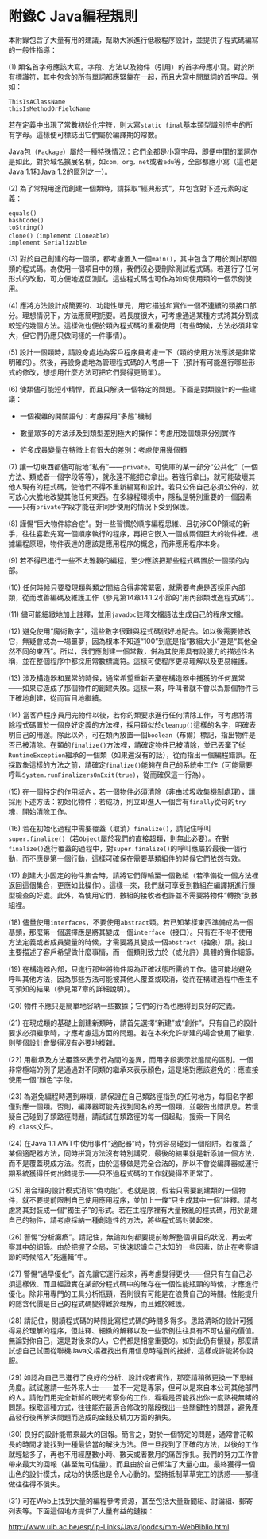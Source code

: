# 附錄C Java編程規則


本附錄包含了大量有用的建議，幫助大家進行低級程序設計，並提供了程式碼編寫的一般性指導：

(1) 類名首字母應該大寫。字段、方法以及物件（引用）的首字母應小寫。對於所有標識符，其中包含的所有單詞都應緊靠在一起，而且大寫中間單詞的首字母。例如：

```
ThisIsAClassName
thisIsMethodOrFieldName
```

若在定義中出現了常數初始化字符，則大寫`static final`基本類型識別符中的所有字母。這樣便可標誌出它們屬於編譯期的常數。

Java包（`Package`）屬於一種特殊情況：它們全都是小寫字母，即便中間的單詞亦是如此。對於域名擴展名稱，如`com，org，net`或者`edu`等，全部都應小寫（這也是Java 1.1和Java 1.2的區別之一）。

(2) 為了常規用途而創建一個類時，請採取“經典形式”，幷包含對下述元素的定義：

```
equals()
hashCode()
toString()
clone()（implement Cloneable）
implement Serializable
```

(3) 對於自己創建的每一個類，都考慮置入一個`main()`，其中包含了用於測試那個類的程式碼。為使用一個項目中的類，我們沒必要刪除測試程式碼。若進行了任何形式的改動，可方便地返回測試。這些程式碼也可作為如何使用類的一個示例使用。

(4) 應將方法設計成簡要的、功能性單元，用它描述和實作一個不連續的類接口部分。理想情況下，方法應簡明扼要。若長度很大，可考慮通過某種方式將其分割成較短的幾個方法。這樣做也便於類內程式碼的重複使用（有些時候，方法必須非常大，但它們仍應只做同樣的一件事情）。

(5) 設計一個類時，請設身處地為客戶程序員考慮一下（類的使用方法應該是非常明確的）。然後，再設身處地為管理程式碼的人考慮一下（預計有可能進行哪些形式的修改，想想用什麼方法可把它們變得更簡單）。

(6) 使類儘可能短小精悍，而且只解決一個特定的問題。下面是對類設計的一些建議：

+   一個複雜的開關語句：考慮採用“多態”機制

+   數量眾多的方法涉及到類型差別極大的操作：考慮用幾個類來分別實作

+   許多成員變量在特徵上有很大的差別：考慮使用幾個類

(7) 讓一切東西都儘可能地“私有”——`private`。可使庫的某一部分“公共化”（一個方法、類或者一個字段等等），就永遠不能把它拿出。若強行拿出，就可能破壞其他人現有的程式碼，使他們不得不重新編寫和設計。若只公佈自己必須公佈的，就可放心大膽地改變其他任何東西。在多線程環境中，隱私是特別重要的一個因素——只有`private`字段才能在非同步使用的情況下受到保護。

(8) 謹惕“巨大物件綜合症”。對一些習慣於順序編程思維、且初涉OOP領域的新手，往往喜歡先寫一個順序執行的程序，再把它嵌入一個或兩個巨大的物件裡。根據編程原理，物件表達的應該是應用程序的概念，而非應用程序本身。

(9) 若不得已進行一些不太雅觀的編程，至少應該把那些程式碼置於一個類的內部。

(10) 任何時候只要發現類與類之間結合得非常緊密，就需要考慮是否採用內部類，從而改善編碼及維護工作（參見第14章14.1.2小節的“用內部類改進程式碼”）。

(11) 儘可能細緻地加上註釋，並用`javadoc`註釋文檔語法生成自己的程序文檔。

(12) 避免使用“魔術數字”，這些數字很難與程式碼很好地配合。如以後需要修改它，無疑會成為一場噩夢，因為根本不知道“100”到底是指“數組大小”還是“其他全然不同的東西”。所以，我們應創建一個常數，併為其使用具有說服力的描述性名稱，並在整個程序中都採用常數標識符。這樣可使程序更易理解以及更易維護。

(13) 涉及構造器和異常的時候，通常希望重新丟棄在構造器中捕獲的任何異常——如果它造成了那個物件的創建失敗。這樣一來，呼叫者就不會以為那個物件已正確地創建，從而盲目地繼續。

(14) 當客戶程序員用完物件以後，若你的類要求進行任何清除工作，可考慮將清除程式碼置於一個良好定義的方法裡，採用類似於`cleanup()`這樣的名字，明確表明自己的用途。除此以外，可在類內放置一個`boolean`（布爾）標記，指出物件是否已被清除。在類的`finalize()`方法裡，請確定物件已被清除，並已丟棄了從`RuntimeException`繼承的一個類（如果還沒有的話），從而指出一個編程錯誤。在採取象這樣的方法之前，請確定`finalize()`能夠在自己的系統中工作（可能需要呼叫`System.runFinalizersOnExit(true)`，從而確保這一行為）。

(15) 在一個特定的作用域內，若一個物件必須清除（非由垃圾收集機制處理），請採用下述方法：初始化物件；若成功，則立即進入一個含有`finally`從句的`try`塊，開始清除工作。

(16) 若在初始化過程中需要覆蓋（取消）`finalize()`，請記住呼叫`super.finalize()`（若`Object`屬於我們的直接超類，則無此必要）。在對`finalize()`進行覆蓋的過程中，對`super.finalize()`的呼叫應屬於最後一個行動，而不應是第一個行動，這樣可確保在需要基類組件的時候它們依然有效。

(17) 創建大小固定的物件集合時，請將它們傳輸至一個數組（若準備從一個方法裡返回這個集合，更應如此操作）。這樣一來，我們就可享受到數組在編譯期進行類型檢查的好處。此外，為使用它們，數組的接收者也許並不需要將物件“轉換”到數組裡。

(18) 儘量使用`interfaces`，不要使用`abstract`類。若已知某樣東西準備成為一個基類，那麼第一個選擇應是將其變成一個`interface`（接口）。只有在不得不使用方法定義或者成員變量的時候，才需要將其變成一個`abstract`（抽象）類。接口主要描述了客戶希望做什麼事情，而一個類則致力於（或允許）具體的實作細節。

(19) 在構造器內部，只進行那些將物件設為正確狀態所需的工作。儘可能地避免呼叫其他方法，因為那些方法可能被其他人覆蓋或取消，從而在構建過程中產生不可預知的結果（參見第7章的詳細說明）。

(20) 物件不應只是簡單地容納一些數據；它們的行為也應得到良好的定義。

(21) 在現成類的基礎上創建新類時，請首先選擇“新建”或“創作”。只有自己的設計要求必須繼承時，才應考慮這方面的問題。若在本來允許新建的場合使用了繼承，則整個設計會變得沒有必要地複雜。

(22) 用繼承及方法覆蓋來表示行為間的差異，而用字段表示狀態間的區別。一個非常極端的例子是通過對不同類的繼承來表示顏色，這是絕對應該避免的：應直接使用一個“顏色”字段。

(23) 為避免編程時遇到麻煩，請保證在自己類路徑指到的任何地方，每個名字都僅對應一個類。否則，編譯器可能先找到同名的另一個類，並報告出錯訊息。若懷疑自己碰到了類路徑問題，請試試在類路徑的每一個起點，搜索一下同名的`.class`文件。

(24) 在Java 1.1 AWT中使用事件“適配器”時，特別容易碰到一個陷阱。若覆蓋了某個適配器方法，同時拼寫方法沒有特別講究，最後的結果就是新添加一個方法，而不是覆蓋現成方法。然而，由於這樣做是完全合法的，所以不會從編譯器或運行期系統獲得任何出錯提示——只不過程式碼的工作就變得不正常了。

(25) 用合理的設計模式消除“偽功能”。也就是說，假若只需要創建類的一個物件，就不要提前限制自己使用應用程序，並加上一條“只生成其中一個”註釋。請考慮將其封裝成一個“獨生子”的形式。若在主程序裡有大量散亂的程式碼，用於創建自己的物件，請考慮採納一種創造性的方法，將些程式碼封裝起來。

(26) 警惕“分析癱瘓”。請記住，無論如何都要提前瞭解整個項目的狀況，再去考察其中的細節。由於把握了全局，可快速認識自己未知的一些因素，防止在考察細節的時候陷入“死邏輯”中。

(27) 警惕“過早優化”。首先讓它運行起來，再考慮變得更快——但只有在自己必須這樣做、而且經證實在某部分程式碼中的確存在一個性能瓶頸的時候，才應進行優化。除非用專門的工具分析瓶頸，否則很有可能是在浪費自己的時間。性能提升的隱含代價是自己的程式碼變得難於理解，而且難於維護。

(28) 請記住，閱讀程式碼的時間比寫程式碼的時間多得多。思路清晰的設計可獲得易於理解的程序，但註釋、細緻的解釋以及一些示例往往具有不可估量的價值。無論對你自己，還是對後來的人，它們都是相當重要的。如對此仍有懷疑，那麼請試想自己試圖從聯機Java文檔裡找出有用信息時碰到的挫折，這樣或許能將你說服。

(29) 如認為自己已進行了良好的分析、設計或者實作，那麼請稍微更換一下思維角度。試試邀請一些外來人士——並不一定是專家，但可以是來自本公司其他部門的人。請他們用完全新鮮的眼光考察你的工作，看看是否能找出你一度熟視無睹的問題。採取這種方式，往往能在最適合修改的階段找出一些關鍵性的問題，避免產品發行後再解決問題而造成的金錢及精力方面的損失。

(30) 良好的設計能帶來最大的回報。簡言之，對於一個特定的問題，通常會花較長的時間才能找到一種最恰當的解決方法。但一旦找到了正確的方法，以後的工作就輕鬆多了，再也不用經歷數小時、數天或者數月的痛苦掙扎。我們的努力工作會帶來最大的回報（甚至無可估量）。而且由於自己傾注了大量心血，最終獲得一個出色的設計模式，成功的快感也是令人心動的。堅持抵制草草完工的誘惑——那樣做往往得不償失。

(31) 可在Web上找到大量的編程參考資源，甚至包括大量新聞組、討論組、郵寄列表等。下面這個地方提供了大量有益的鏈接：

http://www.ulb.ac.be/esp/ip-Links/Java/joodcs/mm-WebBiblio.html
